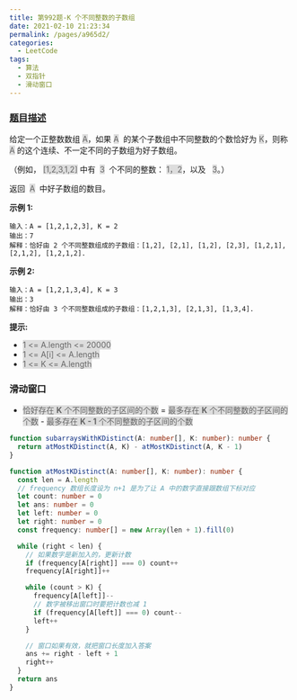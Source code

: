 ```yaml
---
title: 第992题-K 个不同整数的子数组
date: 2021-02-10 21:23:34
permalink: /pages/a965d2/
categories:
  - LeetCode
tags:
  - 算法
  - 双指针
  - 滑动窗口
---
```


### [题目描述](https://leetcode-cn.com/problems/subarrays-with-k-different-integers/)

给定一个正整数数组 <span style="background: #ddd; color: #666;">A</span>，如果 <span style="background: #ddd; color: #666;">A</span>  的某个子数组中不同整数的个数恰好为 <span style="background: #ddd; color: #666;">K</span>，则称 <span style="background: #ddd; color: #666;">A</span> 的这个连续、不一定不同的子数组为好子数组。

（例如， <span style="background: #ddd; color: #666;">[1,2,3,1,2]</span> 中有  <span style="background: #ddd; color: #666;">3</span>  个不同的整数： <span style="background: #ddd; color: #666;">1，2</span>，以及   <span style="background: #ddd; color: #666;">3</span>。）

返回  <span style="background: #ddd; color: #666;">A</span>  中好子数组的数目。

<!-- more -->

**示例 1:**

```
输入：A = [1,2,1,2,3], K = 2
输出：7
解释：恰好由 2 个不同整数组成的子数组：[1,2], [2,1], [1,2], [2,3], [1,2,1], [2,1,2], [1,2,1,2].
```

**示例 2:**

```
输入：A = [1,2,1,3,4], K = 3
输出：3
解释：恰好由 3 个不同整数组成的子数组：[1,2,1,3], [2,1,3], [1,3,4].
```

**提示:**

- <span style="background: #ddd; color: #666;">1 <= A.length <= 20000</span>
- <span style="background: #ddd; color: #666;">1 <= A[i] <= A.length</span>
- <span style="background: #ddd; color: #666;">1 <= K <= A.length</span>

### 滑动窗口

- <span style="background: #ddd; color: #666;">恰好存在 **K** 个不同整数的子区间的个数</span> = <span style="background: #ddd; color: #666;">最多存在 **K** 个不同整数的子区间的个数</span> - <span style="background: #ddd; color: #666;">最多存在 **K - 1** 个不同整数的子区间的个数</span>

```TypeScript
function subarraysWithKDistinct(A: number[], K: number): number {
  return atMostKDistinct(A, K) - atMostKDistinct(A, K - 1)
}

function atMostKDistinct(A: number[], K: number): number {
  const len = A.length
  // frequency 数组长度设为 n+1 是为了让 A 中的数字直接跟数组下标对应
  let count: number = 0
  let ans: number = 0
  let left: number = 0
  let right: number = 0
  const frequency: number[] = new Array(len + 1).fill(0)

  while (right < len) {
    // 如果数字是新加入的，更新计数
    if (frequency[A[right]] === 0) count++
    frequency[A[right]]++

    while (count > K) {
      frequency[A[left]]--
      // 数字被移出窗口时要把计数也减 1
      if (frequency[A[left]] === 0) count--
      left++
    }

    // 窗口如果有效，就把窗口长度加入答案
    ans += right - left + 1
    right++
  }
  return ans
}
```
